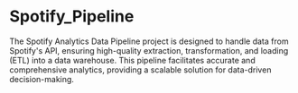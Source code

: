# Spotify_Pipeline
The Spotify Analytics Data Pipeline project is designed to handle data from Spotify's API, ensuring high-quality extraction, transformation, and loading (ETL) into a data warehouse. This pipeline facilitates accurate and comprehensive analytics, providing a scalable solution for data-driven decision-making.
